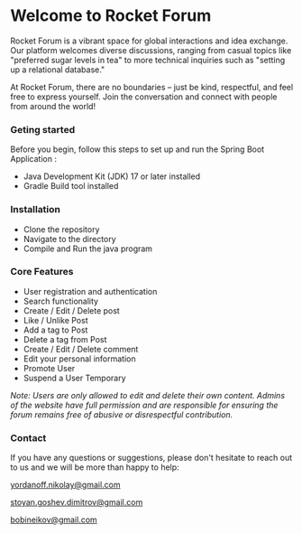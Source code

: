 # Welcome to Rocket Forum 

Rocket Forum is a vibrant space for global interactions and idea exchange. Our platform welcomes diverse discussions, ranging from casual topics like "preferred sugar levels in tea" to more technical inquiries such as "setting up a relational database."

At Rocket Forum, there are no boundaries – just be kind, respectful, and feel free to express yourself. Join the conversation and connect with people from around the world! 


### Geting started
Before you begin, follow this steps to set up and run the Spring Boot Application :
* Java Development Kit (JDK) 17 or later installed
* Gradle Build tool installed

### Installation
* Clone the repository
* Navigate to the directory
* Compile and Run the java program


### Core Features

* User registration and authentication
* Search functionality
* Create / Edit / Delete post
* Like / Unlike Post
* Add a tag to Post
* Delete a tag from Post
* Create / Edit / Delete comment
* Edit your personal information
* Promote User 
* Suspend a User Temporary


*Note: Users are only allowed to edit and delete their own content. Admins of the website have full permission and are responsible for ensuring the forum remains free of abusive or disrespectful contribution.*

### Contact
If you have any questions or suggestions, please don't hesitate to reach out to us and we will be more than happy to help:

yordanoff.nikolay@gmail.com

stoyan.goshev.dimitrov@gmail.com

bobineikov@gmail.com